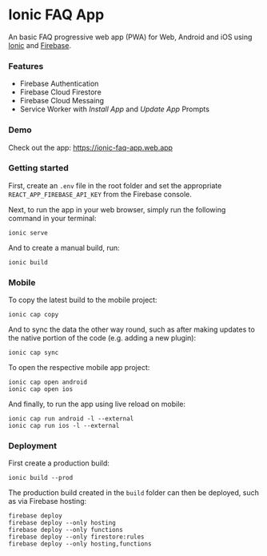 # Ionic FAQ App

An basic FAQ  progressive web app (PWA) for Web, Android and iOS using [Ionic](https://ionicframework.com/)
and [Firebase](https://firebase.google.com/).

### Features
- Firebase Authentication
- Firebase Cloud Firestore
- Firebase Cloud Messaing
- Service Worker with _Install App_ and _Update App_ Prompts

### Demo

Check out the app: https://ionic-faq-app.web.app

### Getting started

First, create an `.env` file in the root folder and set the appropriate `REACT_APP_FIREBASE_API_KEY` from the Firebase console.

Next, to run the app in your web browser, simply run the following command in your terminal:

```
ionic serve
```

And to create a manual build, run:

```
ionic build
```

### Mobile

To copy the latest build to the mobile project:

```
ionic cap copy
```

And to sync the data the other way round, such as after making updates to the native portion of the code (e.g. adding a new plugin):

```
ionic cap sync
```

To open the respective mobile app project:

```
ionic cap open android
ionic cap open ios
```

And finally, to run the app using live reload on mobile:

```
ionic cap run android -l --external
ionic cap run ios -l --external
```

### Deployment

First create a production build:

```
ionic build --prod
```

The production build created in the `build` folder can then be deployed, such as via Firebase hosting:

```
firebase deploy
firebase deploy --only hosting
firebase deploy --only functions
firebase deploy --only firestore:rules
firebase deploy --only hosting,functions
```
